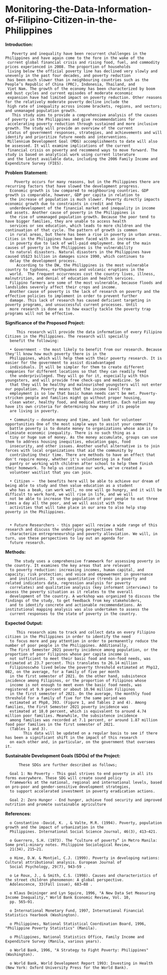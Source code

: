 # Monitoring-the-Data-Information-of-Filipino-Citizen-in-the-Philippines

**Introduction:**

       Poverty and inequality have been recurrent challenges in the Philippines and have again come to the fore in the wake of the 
     current global financial crisis and rising food, fuel, and commodity prices experienced in 2008. The proportion of households 
     living below the official poverty line has declined very slowly and unevenly in the past four decades, and poverty reduction 
     has been much slower than in neighbouring countries such as the People’s Republic of China (PRC), Indonesia, Thailand, and 
     Viet Nam. The growth of the economy has been characterized by boom and bust cycles and current episodes of moderate economic 
     expansion have had limited impact on poverty reduction. Other reasons for the relatively moderate poverty decline include the 
     high rate of inequality across income brackets, regions, and sectors; and unmanaged population growth. 
       This study aims to provide a comprehensive analysis of the causes of poverty in the Philippines and give recommendations for 
     accelerating poverty reduction through sustained and more inclusive growth. The study will provide an overview of the current
     status of government responses, strategies, and achievements and will identify and prioritize future needs and interventions. 
     Millennium Development Goal (MDG) accomplishments to date will also be assessed. It will examine implications of the current 
     financial crisis on poverty and recommend ways to move forward. The study is based on analytical work using current literature 
     and the latest available data, including the 2006 Family Income and Expenditure Survey (FIES).

**Problem Statement:**

        Poverty occurs for many reasons, but in the Philippines there are recurring factors that have slowed the development progress. 
      Economic growth is low compared to neighbouring countries. GDP growth is comparable, however, GDP per capita in relation to 
      the increase of population is much slower. Poverty directly impacts economic growth due to constraints in credit and the 
      underdevelopment of the financial market and inequality in income and assets. Another cause of poverty in the Philippines is 
      the rise of unmanaged population growth. Because the poor tend to have bigger families, they are unable to access health 
      services or sex education, which leads to more children and the continuation of that cycle. The pattern of growth is common 
      in rural areas, but there has been a rise in poverty in urban areas. Cities in the Philippines have been faced with an increase
      in poverty due to lack of well-paid employment. One of the main causes of poverty in the Philippines is the vulnerability 
      to natural disasters. Natural disasters in the Philippines have caused US$23 billion in damages since 1990, which continues to 
      delay the development process. 
         According to the DW, the Philippines is the most vulnerable country to typhoons, earthquakes and volcanic eruptions in the 
      world.  The frequent occurrences cost the country lives, illness, malnutrition, and denial of education and health services. 
      Filipino farmers are some of the most vulnerable, because floods and landslides severely affect their crops and income. 
      Another cause of poverty is the lack of research on poverty and the effective policies to implement in order to prevent further
      damage. This lack of research has caused deficient targeting in poverty programs, and unsuccessful current processes. Until 
      more research is done as to how exactly tackle the poverty trap programs will not be effective.

**Significance of the Proposed Project:**
      
         This research will provide the data information of every Filipino Citizen in the Philippines. The research will specially 
      benefit the following:
      
      • Government - the most likely to benefit from our research. Because they'll know how much poverty there is in the 
      Philippines, which will help them with their poverty research. It is easier for the government to assist disadvantaged 
      individuals. It will be simpler for them to create different companies for different locations so that they can readily feed
      the underprivileged. They will go for it, especially with thin youngsters, and will provide free check-ups and medicine. So
      that they will be healthy and malnourished youngsters will not enter our population. Poverty means that the income level from 
      employment is so low that basic human needs can't be met. Poverty-stricken people and families might go without proper housing, 
      clean water, healthy food, and medical attention. Each nation may have its own criteria for determining how many of its people 
      are living in poverty.

      • Community – donate money and time, and look for volunteer opportunities One of the most simple ways to assist your community 
      battle poverty is to donate money to organizations whose aim is to eliminate economic inequality. There is no such thing as a 
      tiny or huge sum of money. As the money accumulate, groups can use them to address housing inequities, education gaps, food 
      insecurity, and other issues. Another useful alternative is to join forces with local organizations that aid the community by 
      contributing their time. There are methods to have an effect that don't require money, whether it's volunteering in a food 
      pantry or working with children after school to help them finish their homework. To help us continue our work, we've created a 
      volunteer waitlist that you can join.

      • Citizen –  the benefits here will be able to achieve our dream of being able to study and then value education as a student 
      who has a beak, can work well, no one will go hungry, and it will be difficult to work hard, we will rise in life, and we will
      not be able to increase the population of poor people to eat three times a day all the poor, and we will assist with the 
      activities that will take place in our area to also help stop poverty in the Philippines.


      • Future Researchers - this paper will review a wide range of this research and discuss the underlying perspectives that 
      characterize entrepreneurship and poverty alleviation. We will, in turn, use these perspectives to lay out an agenda for 
      future research.

**Methods:**

        The study uses a comprehensive framework for assessing poverty in the country. It examines the key areas that are relevant 
      to poverty reduction: increasing incomes, human capital, and capacity; risk protection; and voice and empowerment in governance 
      and institutions. It uses quantitative (trends in poverty and related indicators data, regression analysis for poverty 
      correlates) and qualitative analysis (key informant interviews) to assess the poverty situation as it relates to the overall 
      development of the country. A workshop was organized to discuss the findings of the study, to get feedback from key stakeholders,
      and to identify concrete and actionable recommendations. An institutional mapping analysis was also undertaken to assess the 
      current responses to the state of poverty in the country.

**Expected Output:**
        
         This research aims to track and collect data on every Filipino citizen in the Philippines in order to identify the need 
      to focus more and pay attention in order to permanently reduce the number of poor people in the Philippines. Additionally, 
      The First Semester 2021 poverty incidence among population, or the proportion of poor Filipinos whose per capita income is
      not sufficient to meet their basic food and non-food needs, was estimated at 23.7 percent. This translates to 26.14 million 
      Filipinoscwho lived below the poverty threshold estimated at Php12, 082, on the average, for a family of five per month 
      in the first semester of 2021. On the other hand, subsistence incidence among Filipinos, or the proportion of Filipinos whose 
      income is not enough to meet even the basic food needs, was registered at 9.9 percent or about 10.94 million Filipinos 
      in the first semester of 2021. On the average, the monthly food threshold for a family of five for the same period was 
      estimated at Php8, 393. (Figure 1, and Tables 2 and 4). Among families, the First Semester 2021 poverty incidence was 
      estimated at 18.0 percent, which is equivalent to around 4.74 million poor families. Meanwhile, the subsistence incidence 
      among families was recorded at 7.1 percent, or around 1.87 million food poor families in the first semester of 2021. 
      (Tables 1 and 3).
	        This data will be updated on a regular basis to see if there has been a significant shift in the impact of this research 
      on each other and, in particular, on the government that oversees it.


**Sustainable Development Goals (SDGs) of the Project:**
	
          These SDGs are further described as follows;

      Goal 1: No Poverty - This goal strives to end poverty in all its forms everywhere. These SDG will create sound policy 
      frameworks at the national, regional and international levels, based on pro-poor and gender-sensitive development strategies,
      to support accelerated investment in poverty eradication actions.

      Goal 2: Zero Hunger - End hunger, achieve food security and improved nutrition and promote sustainable agriculture

**References:**
     
      o Constantino -David, K. , & Valte, M.R. (1994). Poverty, population growth and the impact of urbanization in the 
      Philippines. International Social Science Journal, 46(3), 413–421.
      
      o Guerrero, S.H. (1973). The “culture of poverty” in Metro Manila: Some preli-minary notes. Philippine Sociological Review, 
      21(34), 215–21.
      
      o Hine, D.W. & Montiel, C.J. (1999). Poverty in developing nations: Cultural attributional analysis. European Journal of 
      Social Psychology, 29(7), 943–59 .
      
      o Le Roux, J., & Smith, C.S. (1998). Causes and characteristics of the street children phenomenon: A global perspective. 
      Adolescence, 33(Fall issue), 683–88 .
      
      o Klaus Deininger and Lyn Squire, 1996, "A New Data Set Measuring Income Inequality," World Bank Economic Review, Vol. 10,
      pp. 565–91.
      
      o International Monetary Fund, 1997, International Financial Statistics Yearbook (Washington).
      
      o Philippines, National Statistical Coordination Board, 1996, "Philippine Poverty Statistics" (Manila).

      o Philippines, National Statistics Office, Family Income and Expenditure Survey (Manila, various years).
      
      o World Bank, 1996, "A Strategy to Fight Poverty: Philippines" (Washington).
      
      o World Bank, World Development Report 1993: Investing in Health (New York: Oxford University Press for the World Bank).
